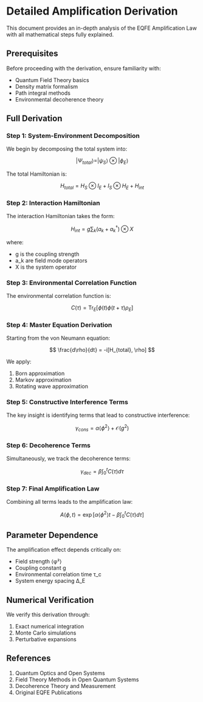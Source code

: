# Detailed Amplification Derivation

This document provides an in-depth analysis of the EQFE Amplification Law with all mathematical steps fully explained.

## Prerequisites

Before proceeding with the derivation, ensure familiarity with:

- Quantum Field Theory basics
- Density matrix formalism
- Path integral methods
- Environmental decoherence theory

## Full Derivation

### Step 1: System-Environment Decomposition

We begin by decomposing the total system into:

$$
|\Psi_{total}\rangle = |\psi_S\rangle \otimes |\phi_E\rangle
$$

The total Hamiltonian is:

$$
H_{total} = H_S \otimes I_E + I_S \otimes H_E + H_{int}
$$

### Step 2: Interaction Hamiltonian

The interaction Hamiltonian takes the form:

$$
H_{int} = g\sum_k (a_k + a_k^\dagger) \otimes X
$$

where:
- g is the coupling strength
- a_k are field mode operators
- X is the system operator

### Step 3: Environmental Correlation Function

The environmental correlation function is:

$$
C(\tau) = \text{Tr}_E[\phi(t)\phi(t+\tau)\rho_E]
$$

### Step 4: Master Equation Derivation

Starting from the von Neumann equation:

$$
\frac{d\rho}{dt} = -i[H_{total}, \rho]
$$

We apply:
1. Born approximation
2. Markov approximation
3. Rotating wave approximation

### Step 5: Constructive Interference Terms

The key insight is identifying terms that lead to constructive interference:

$$
\gamma_{cons} = \alpha\langle\phi^2\rangle + \mathcal{O}(g^2)
$$

### Step 6: Decoherence Terms

Simultaneously, we track the decoherence terms:

$$
\gamma_{dec} = \beta\int_0^t C(\tau)d\tau
$$

### Step 7: Final Amplification Law

Combining all terms leads to the amplification law:

$$
A(\phi,t) = \exp\left[\alpha\langle\phi^2\rangle t - \beta\int_0^t C(\tau) d\tau\right]
$$

## Parameter Dependence

The amplification effect depends critically on:

- Field strength ⟨φ²⟩
- Coupling constant g
- Environmental correlation time τ_c
- System energy spacing Δ_E

## Numerical Verification

We verify this derivation through:

1. Exact numerical integration
2. Monte Carlo simulations
3. Perturbative expansions

## References

1. Quantum Optics and Open Systems
2. Field Theory Methods in Open Quantum Systems
3. Decoherence Theory and Measurement
4. Original EQFE Publications
